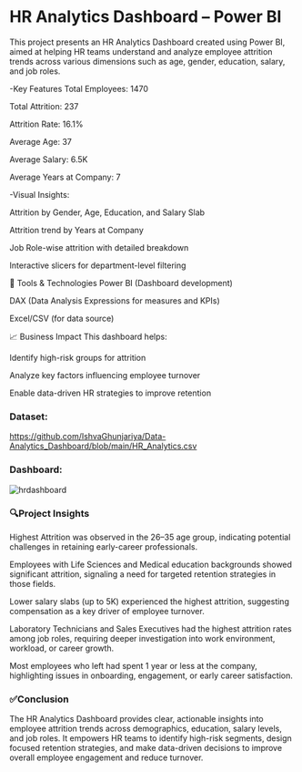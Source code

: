 # HR Analytics Dashboard – Power BI
This project presents an HR Analytics Dashboard created using Power BI, aimed at helping HR teams understand and analyze employee attrition trends across various dimensions such as age, gender, education, salary, and job roles.

-Key Features
Total Employees: 1470

Total Attrition: 237

Attrition Rate: 16.1%

Average Age: 37

Average Salary: 6.5K

Average Years at Company: 7

-Visual Insights:

Attrition by Gender, Age, Education, and Salary Slab

Attrition trend by Years at Company

Job Role-wise attrition with detailed breakdown

Interactive slicers for department-level filtering

🔧 Tools & Technologies
Power BI (Dashboard development)

DAX (Data Analysis Expressions for measures and KPIs)

Excel/CSV (for data source)

📈 Business Impact
This dashboard helps:

Identify high-risk groups for attrition

Analyze key factors influencing employee turnover

Enable data-driven HR strategies to improve retention

### Dataset:
https://github.com/IshvaGhunjariya/Data-Analytics_Dashboard/blob/main/HR_Analytics.csv

### Dashboard: 

![hrdashboard](https://github.com/user-attachments/assets/4e2dff28-b1a8-438b-938f-731800875ba5)

### 🔍Project Insights
Highest Attrition was observed in the 26–35 age group, indicating potential challenges in retaining early-career professionals.

Employees with Life Sciences and Medical education backgrounds showed significant attrition, signaling a need for targeted retention strategies in those fields.

Lower salary slabs (up to 5K) experienced the highest attrition, suggesting compensation as a key driver of employee turnover.

Laboratory Technicians and Sales Executives had the highest attrition rates among job roles, requiring deeper investigation into work environment, workload, or career growth.

Most employees who left had spent 1 year or less at the company, highlighting issues in onboarding, engagement, or early career satisfaction.

### ✅Conclusion

The HR Analytics Dashboard provides clear, actionable insights into employee attrition trends across demographics, education, salary levels, and job roles. It empowers HR teams to identify high-risk segments, design focused retention strategies, and make data-driven decisions to improve overall employee engagement and reduce turnover.







